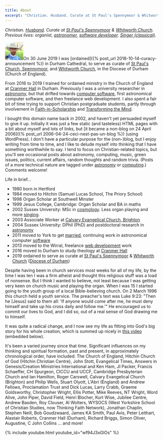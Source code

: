 ```yaml
---
title: About
excerpt: "Christian. Husband. Curate at St Paul's Spennymoor & Whitworth Church. Previous lives: organist, astronomer, software developer. Singer (classical)."
---
```

_Christian. [Husband](http://elinevanasperen.wordpress.com/). Curate at [St Paul's Spennymoor](https://www.stpaulsspennymoor.co.uk) & [Whitworth Church](https://www.achurchnearyou.com/church/13568/). Previous lives: organist, [astronomer](/astronomy/), [software developer](/software/). [Singer (classical)](/singing/)._

<img alt="Me" title="Me" src="/assets/me.jpg" class="alignleft">On 30 June 2019 I was [ordained]({% post_url 2018-10-14-curacy-announcement %}) in Durham Cathedral, to serve as curate of [St Paul's Church, Spennymoor](https://www.stpaulsspennymoor.co.uk), and [Whitworth Church](https://www.achurchnearyou.com/church/13568/), in the Diocese of Durham (Church of England).

From 2016 to 2019 I trained for ordained ministry in the Church of England at [Cranmer Hall](https://community.dur.ac.uk/cranmer.hall/) in Durham. Previously I was a university researcher in [astronomy](/astronomy/), but that drifted towards [computer software](/software/), first astronomical computer software, and then freelance web development. I also spent a fair bit of time trying to support Christian postgraduate students, partly through involvement in [Faith-in-Scholarship](http://wysocs.org.uk/faith-in-scholarship) and [Transforming the Mind](http://christianpostgrad.org.uk/content/node/34).

I bought this domain name back in 2002, and haven't yet persuaded myself to give it up. Initially it was just a few static (and tasteless) HTML pages with a bit about myself and lots of links, but [it became a non-blog on 24 April 2006]({% post_url 2006-04-24-ceci-nest-pas-un-blog %}) (using WordPress). I don't have a particular purpose for the (non-)blog, but I enjoy writing from time to time, and I like to delude myself into thinking that I have something worthwhile to say. I tend to focus on Christian-related topics, but you'll see occasional posts about astronomy, computing, music, green issues, politics, current affairs, random thoughts and random trivia. (Posts of a more technical nature are tagged under [astronomy](/tag/astronomy) or [computing](/tag/computing/).) Comments welcome!

Life in brief...

* 1980 born in Hertford
* 1984 moved to Hitchin (Samuel Lucas School, The Priory School)
* 1998 Organ Scholar at Southwell Minster
* 1999 Jesus College, Cambridge: Organ Scholar and BA in maths
* 2002 Sussex University: MSc in [cosmology](/astronomy/). Less organ playing and more [singing](/singing/).
* 2003 Associate Worker at [Calvary Evangelical Church, Brighton](http://www.calvary-brighton.org.uk/)
* 2004 Sussex University: DPhil (PhD) and postdoctoral research in [astronomy](/astronomy/)
* 2011 moved to York to get [married](http://elinevanasperen.wordpress.com/), continuing work in astronomical computer [software](/software/)
* 2013 moved to the Wirral, freelance [web development](/software/) work
* 2016 moved to Durham to study theology at [Cranmer Hall](https://community.dur.ac.uk/cranmer.hall/)
* 2019 ordained to serve as curate at [St Paul's Spennymoor](https://www.stpaulsspennymoor.co.uk) & [Whitworth Church](https://www.achurchnearyou.com/church/13568/) ([Diocese of Durham](https://durhamdiocese.org))

Despite having been in church services most weeks for all of my life, by the time I was ten I was a firm atheist and thought this religious stuff was a load of nonsense. But I think I wanted to believe, not least because I was getting very keen on church music and playing the organ. When I was 15 I started going to the youth group of a local Bible-believing church. On 2 March 1996 this church held a youth service. The preacher's text was Luke 9:23: "Then he [Jesus] said to them all: 'If anyone would come after me, he must deny himself and take up his cross daily and follow me.'" He encouraged us to commit our lives to God, and I did so, out of a real sense of God drawing me to himself.

It was quite a radical change, and I now see my life as fitting into God's big story for his whole creation, which is summed up nicely in [this video](http://three-two-one.org/) (embedded below).

It's been a varied journey since that time. Significant influences on my thinking and spiritual formation, past and present, in approximately chronological order, have included: The Church of England, Hitchin Church of God (Hitchin Christian Centre), John Stott, Evangelical Times, Answers in Genesis/Creation Ministries International and Ken Ham, JI Packer, Francis Schaeffer, CH Spurgeon, CICCU and UCCF, Cambridge Presbyterian Church and Ian Hamilton, Roger Carswell, Calvary Evangelical Church (Brighton) and Philip Wells, Stuart Olyott, L'Abri (England) and Andrew Fellows, Proclamation Trust and Dick Lucas, Larry Crabb, Graeme Goldsworthy, Christopher Wright, Ellis Potter, Mike Reeves, NT Wright, Word Alive, John Piper, David Field, Henri Blocher, Kurt Wise, Jubilee Centre, Andrew Basden, Roy Clouser, Al Wolters, WYSOCS (West Yorkshire School of Christian Studies, now Thinking Faith Network), Jonathan Chaplin, Stephen Neill, Bob Goudzwaard, James KA Smith, Paul Avis, Peter Leithart, Alastair Roberts, Cranmer Hall (Durham), Richard Briggs, Simon Oliver, Augustine, C John Collins ... and more!

{% include youtube.html youtube_id="wf94J3xGlOs" %}
